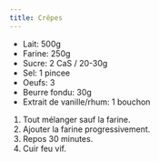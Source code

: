 ```yaml
---
title: Crêpes
---
```


- Lait: 500g
- Farine: 250g
- Sucre: 2 CaS / 20-30g
- Sel: 1 pincee
- Oeufs: 3
- Beurre fondu: 30g
- Extrait de vanille/rhum: 1 bouchon

1. Tout mélanger sauf la farine.
1. Ajouter la farine progressivement.
1. Repos 30 minutes.
1. Cuir feu vif.
